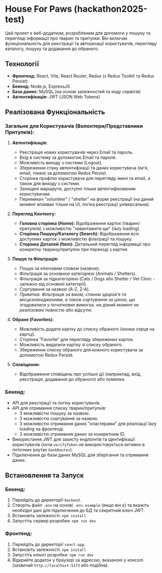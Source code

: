 # House For Paws (hackathon2025-test)

Цей проект є веб-додатком, розробленим для допомоги у пошуку та перегляді інформації про тварин та притулки. Він включає функціональність для реєстрації та авторизації користувачів, перегляду каталогу, пошуку та додавання до обраного.

## Технології

* **Фронтенд:** React, Vite, React Router, Redux (з Redux Toolkit та Redux Persist)
* **Бекенд:** Node.js, ExpressJS
* **База даних:** MySQL (на основі залежностей та коду сервісів)
* **Автентифікація:** JWT (JSON Web Tokens)

## Реалізована Функціональність

### Загальне для Користувачів (Волонтери/Представники Притулків):

1.  **Автентифікація:**
    * Реєстрація нових користувачів через Email та пароль.
    * Вхід в систему за допомогою Email та пароля.
    * Можливість виходу з системи (Logout).
    * Збереження стану автентифікації та даних користувача (ім'я, email, токен) за допомогою Redux Persist.
    * Сторінка профілю користувача для перегляду імені та email, а також для виходу з системи.
    * Захищені маршрути, доступні тільки автентифікованим користувачам.
    * Перемикач "volunteer" / "shelter" на формі реєстрації (на даний момент впливає тільки на UI, логіка реєстрації універсальна).

2.  **Перегляд Контенту:**
    * **Головна сторінка (Home):** Відображення карток (тварин/притулків) з можливістю "завантажити ще" (lazy loading).
    * **Сторінка Пошуку/Каталогу (Search):** Відображення всіх доступних карток з можливістю фільтрації та пошуку.
    * **Сторінка Деталей (Item):** Детальний перегляд інформації про конкретну тварину/притулок при переході з картки.

3.  **Пошук та Фільтрація:**
    * Пошук за ключовим словом (назвою).
    * Фільтрація за основною категорією (Animals / Shelters).
    * Фільтрація за підкатегорією (Cats / Dogs або Shelter / Vet Clinic - залежно від основної категорії).
    * Сортування за назвою (A-Z, Z-A).
    * *Примітка: Фільтрація за віком, станом здоров'я та місцезнаходженням, а також сортування за ціною, що згадувалися у початкових вимогах, на даний момент не реалізовані повністю або відсутні.*

4.  **Обране (Favorites):**
    * Можливість додати картку до списку обраного (іконка серця на картці).
    * Сторінка "Favorite" для перегляду збережених карток.
    * Можливість видалити картку зі списку обраного.
    * Збереження списку обраного для кожного користувача за допомогою Redux Persist.

5.  **Сповіщення:**
    * Відображення сповіщень про успішні дії (наприклад, вхід, реєстрація, додавання до обраного) або помилки.

### Бекенд:

* API для реєстрації та логіну користувачів.
* API для отримання списку тварин/притулків:
    * З можливістю пошуку за назвою.
    * З можливістю сортування за назвою.
    * З можливістю отримання даних "кластерами" для реалізації lazy loading на фронтенді.
    * З можливістю отримання даних за конкретним ID.
* Використання JWT для захисту ендпоінтів та ідентифікації користувачів (хоча `verifyToken` не використовується активно в поточних роутах `bankRoutes`).
* Підключення до бази даних MySQL для зберігання та отримання даних.

## Встановлення та Запуск

### Бекенд:

1.  Перейдіть до директорії `backend`.
2.  Створіть файл `.env` на основі `.env.example` (якщо він є) та вкажіть необхідні дані для підключення до БД та секретний ключ JWT.
3.  Встановіть залежності: `npm install`
4.  Запустіть сервер розробки: `npm run dev`

### Фронтенд:

1.  Перейдіть до директорії `react-app`.
2.  Встановіть залежності: `npm install`
3.  Запустіть клієнт розробки: `npm run dev`
4.  Відкрийте додаток у браузері за адресою, вказаною у консолі (зазвичай `http://localhost:5173` або подібна).

